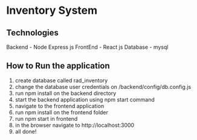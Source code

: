 # Inventory System

## Technologies

Backend - Node Express js
FrontEnd - React js
Database - mysql


## How to Run the application

1. create database called rad_inventory
2. change the database user credentials on /backend/config/db.config.js
3. run npm install on the backend directory
4. start the backend application using npm start command
5. navigate to the frontend application
6. run npm install on the frontend folder 
7. run npm start in frontend
8. in the browser navigate to http://localhost:3000
9. all done!
